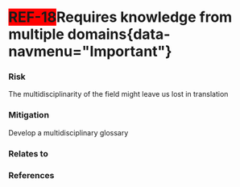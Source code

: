 <span style="background-color:RED;">**REF-18</span>Requires knowledge from multiple domains**{data-navmenu="Important"}
=====================================  

### Risk
 
The multidisciplinarity of the field might leave us lost in translation
 
### Mitigation
 
Develop a multidisciplinary glossary
 
### Relates to
 
### References